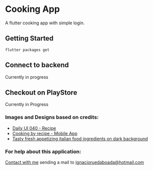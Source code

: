 # Cooking App

A flutter cooking app with simple login.

## Getting Started

```
flutter packages get
```

## Connect to backend

Currently in progress

## Checkout on PlayStore

Currently in Progress

### Images and Designs based on credits:
- [Daily UI 040 - Recipe](https://dribbble.com/shots/6663551-Daily-UI-040-Recipe)
- [Cooking by recipe - Mobile App](https://dribbble.com/shots/9881568-Cooking-by-recipe-Mobile-App)
- [Tasty fresh appetizing italian food ingredients on dark background](https://pixelsmoothie.eu/photos/tasty-fresh-appetizing-italian-food-ingredients-on-dark-background-ready-to-cook-home-italian-healthy-food-cooking-concept-toning-free-stock-photo/)


### For help about this application:
[Contact with me](https://github.com/Jibaru) sending a mail to ignacioruedaboada@hotmail.com
